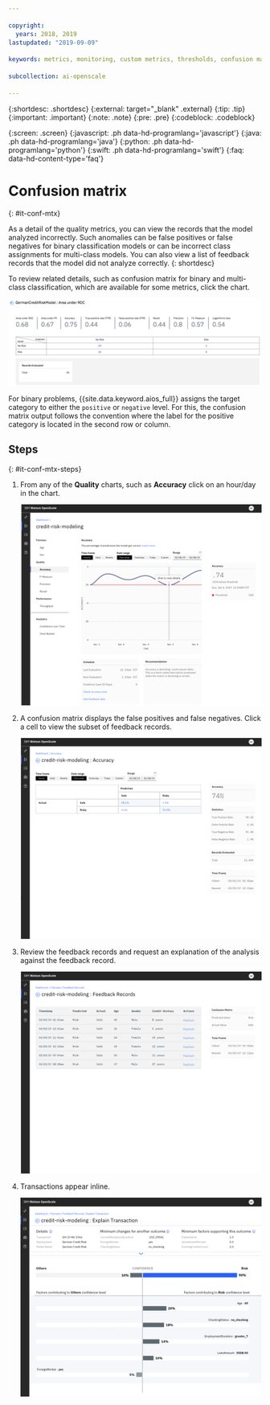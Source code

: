 ```yaml
---

copyright:
  years: 2018, 2019
lastupdated: "2019-09-09"

keywords: metrics, monitoring, custom metrics, thresholds, confusion matrix

subcollection: ai-openscale

---
```


{:shortdesc: .shortdesc}
{:external: target="_blank" .external}
{:tip: .tip}
{:important: .important}
{:note: .note}
{:pre: .pre}
{:codeblock: .codeblock}

{:screen: .screen}
{:javascript: .ph data-hd-programlang='javascript'}
{:java: .ph data-hd-programlang='java'}
{:python: .ph data-hd-programlang='python'}
{:swift: .ph data-hd-programlang='swift'}
{:faq: data-hd-content-type='faq'}

# Confusion matrix
{: #it-conf-mtx}

As a detail of the quality metrics, you can view the records that the model analyzed incorrectly. Such anomalies can be false positives or false negatives for binary classification models or can be incorrect class assignments for multi-class models. You can also view a list of feedback records that the model did not analyze correctly.
{: shortdesc}

To review related details, such as confusion matrix for binary and multi-class classification, which are available for some metrics, click the chart.

![detail table of quality metrics](images/wos-quality_metrics_002.png)

For binary problems, {{site.data.keyword.aios_full}} assigns the target category to  either the `positive` or `negative` level. For this, the confusion matrix output follows the convention where the label for the positive category is located in the second row or column.


## Steps
{: #it-conf-mtx-steps}

1. From any of the **Quality** charts, such as **Accuracy** click on an hour/day in the chart.
    
    ![Transaction list biased](images/wos-Confusion_Matrix_040819.004.png)

1. A confusion matrix displays the false positives and false negatives. Click a cell to view the subset of feedback records.

    ![Transaction list biased](images/wos-Confusion_Matrix_040819.005.png)

1. Review the feedback records and request an explanation of the analysis against the feedback record.

    ![Transaction list biased](images/wos-Confusion_Matrix_040819.006.png)

1. Transactions appear inline.

    ![Transaction list biased](images/wos-Confusion_Matrix_040819.007.png)

